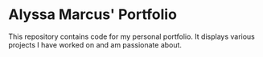 # Alyssa Marcus' Portfolio

This repository contains code for my personal portfolio. It displays various projects I have worked on and am passionate about.
